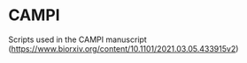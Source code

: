 # CAMPI

Scripts used in the CAMPI manuscript (https://www.biorxiv.org/content/10.1101/2021.03.05.433915v2)
